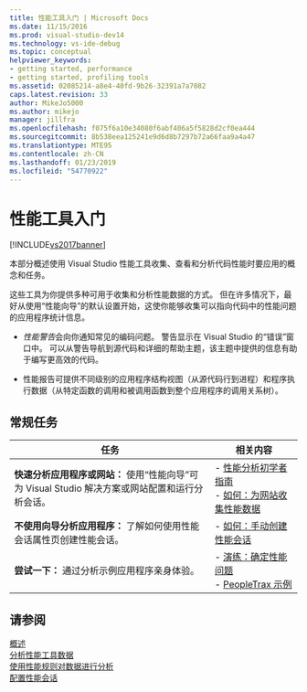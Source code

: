 ```yaml
---
title: 性能工具入门 | Microsoft Docs
ms.date: 11/15/2016
ms.prod: visual-studio-dev14
ms.technology: vs-ide-debug
ms.topic: conceptual
helpviewer_keywords:
- getting started, performance
- getting started, profiling tools
ms.assetid: 02085214-a8e4-40fd-9b26-32391a7a7082
caps.latest.revision: 33
author: MikeJo5000
ms.author: mikejo
manager: jillfra
ms.openlocfilehash: f075f6a10e34080f6abf406a5f5828d2cf0ea444
ms.sourcegitcommit: 8b538eea125241e9d6d8b7297b72a66faa9a4a47
ms.translationtype: MTE95
ms.contentlocale: zh-CN
ms.lasthandoff: 01/23/2019
ms.locfileid: "54770922"
---
```

# <a name="getting-started-with-performance-tools"></a>性能工具入门
[!INCLUDE[vs2017banner](../includes/vs2017banner.md)]

本部分概述使用 Visual Studio 性能工具收集、查看和分析代码性能时要应用的概念和任务。  
  
 这些工具为你提供多种可用于收集和分析性能数据的方式。 但在许多情况下，最好从使用“性能向导”的默认设置开始，这使你能够收集可以指向代码中的性能问题的应用程序统计信息。  
  
-   *性能警告*会向你通知常见的编码问题。 警告显示在 Visual Studio 的“错误”窗口中。 可以从警告导航到源代码和详细的帮助主题，该主题中提供的信息有助于编写更高效的代码。  
  
-   性能报告可提供不同级别的应用程序结构视图（从源代码行到进程）和程序执行数据（从特定函数的调用和被调用函数到整个应用程序的调用关系树）。  
  
## <a name="common-tasks"></a>常规任务  
  
|任务|相关内容|  
|----------|---------------------|  
|**快速分析应用程序或网站：** 使用“性能向导”可为 Visual Studio 解决方案或网站配置和运行分析会话。|-   [性能分析初学者指南](../profiling/beginners-guide-to-performance-profiling.md)<br />-   [如何：为网站收集性能数据](../profiling/how-to-collect-performance-data-for-a-web-site.md)|  
|**不使用向导分析应用程序：** 了解如何使用性能会话属性页创建性能会话。|-   [如何：手动创建性能会话](../profiling/how-to-manually-create-performance-sessions.md)|  
|**尝试一下：** 通过分析示例应用程序亲身体验。|-   [演练：确定性能问题](../profiling/walkthrough-identifying-performance-problems.md)<br />-   [PeopleTrax 示例](../profiling/peopletrax-sample-profiling-tools.md)|  
  
## <a name="see-also"></a>请参阅  
 [概述](../profiling/overviews-performance-tools.md)   
 [分析性能工具数据](../profiling/analyzing-performance-tools-data.md)   
 [使用性能规则对数据进行分析](../profiling/using-performance-rules-to-analyze-data.md)   
 [配置性能会话](../profiling/configuring-performance-sessions.md)
